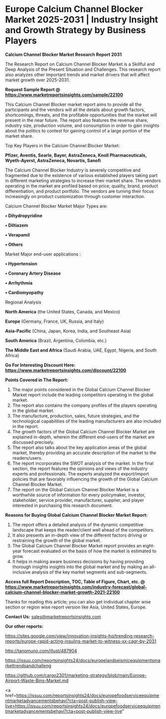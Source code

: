 # Europe Calcium Channel Blocker Market 2025-2031 | Industry Insight and Growth Strategy by Business Players

<strong>Calcium Channel Blocker Market Research Report 2031</strong>

The Research Report on Calcium Channel Blocker Market is a Skillful and Deep Analysis of the Present Situation and Challenges. This research report also analyzes other important trends and market drivers that will affect market growth over 2025-2031.

<strong>Request Sample Report @ <a href=https://www.marketreportsinsights.com/sample/22100>https://www.marketreportsinsights.com/sample/22100</a></strong>

This Calcium Channel Blocker market report aims to provide all the participants and the vendors will all the details about growth factors, shortcomings, threats, and the profitable opportunities that the market will present in the near future. The report also features the revenue share, industry size, production volume, and consumption in order to gain insights about the politics to contest for gaining control of a large portion of the market share.

Top Key Players in the Calcium Channel Blocker Market:

<strong>Pfizer, Aventis, Searle, Bayer, AstraZeneca, Knoll Pharmaceuticals, Wyeth-Ayerst, AstraZeneca, Novartis, Sanofi</strong>

The Calcium Channel Blocker Industry is severely competitive and fragmented due to the existence of various established players taking part in different marketing strategies to increase their market share. The vendors operating in the market are profiled based on price, quality, brand, product differentiation, and product portfolio. The vendors are turning their focus increasingly on product customization through customer interaction.

Calcium Channel Blocker Market Major Types are:

<strong>• Dihydropyridine

• Diltiazem

• Verapamil

• Others</strong>

Market Major end-user applications :

<strong>• Hypertension

• Coronary Artery Disease

• Arrhythmia

• Cardiomyopathy</strong>

Regional Analysis

</u><strong><b>North America</b></strong> (the United States, Canada, and Mexico)

<strong><b>Europe </b></strong>(Germany, France, UK, Russia, and Italy)

<strong><b>Asia-Pacific</b></strong> (China, Japan, Korea, India, and Southeast Asia)

<strong><b>South America</b></strong> (Brazil, Argentina, Colombia, etc.)

<strong><b>The Middle East and Africa</b></strong> (Saudi Arabia, UAE, Egypt, Nigeria, and South Africa)

<strong>Go For Interesting Discount Here: <a href=https://www.marketreportsinsights.com/discount/22100>https://www.marketreportsinsights.com/discount/22100</a></strong>

<strong>Points Covered in The Report:</strong>
<ol>
  <li>The major points considered in the Global Calcium Channel Blocker Market report include the leading competitors operating in the global market.</li>
  <li>The report also contains the company profiles of the players operating in the global market.</li>
  <li>The manufacture, production, sales, future strategies, and the technological capabilities of the leading manufacturers are also included in the report.</li>
  <li>The growth factors of the Global Calcium Channel Blocker Market are explained in-depth, wherein the different end-users of the market are discussed precisely.</li>
  <li>The report also talks about the key application areas of the global market, thereby providing an accurate description of the market to the readers/users.</li>
  <li>The report incorporates the SWOT analysis of the market. In the final section, the report features the opinions and views of the industry experts and professionals. The experts analyzed the export/import policies that are favorably influencing the growth of the Global Calcium Channel Blocker Market.</li>
  <li>The report on the Global Calcium Channel Blocker Market is a worthwhile source of information for every policymaker, investor, stakeholder, service provider, manufacturer, supplier, and player interested in purchasing this research document.</li>
</ol>
<strong>Reasons for Buying Global Calcium Channel Blocker Market Report:</strong>

<ol>
  <li>The report offers a detailed analysis of the dynamic competitive landscape that keeps the reader/client well ahead of the competitors.</li>
  <li>It also presents an in-depth view of the different factors driving or restraining the growth of the global market.</li>
  <li>The Global Calcium Channel Blocker Market report provides an eight-year forecast evaluated on the basis of how the market is estimated to grow.</li>
  <li>It helps in making aware business decisions by having providing thorough insights insights into the global market and by making an all-inclusive analysis of the key market segments and sub-segments.</li>
</ol>
<strong>Access full Report Description, TOC, Table of Figure, Chart, etc. @ <a href=https://www.marketreportsinsights.com/industry-forecast/global-calcium-channel-blocker-market-growth-2021-22100>https://www.marketreportsinsights.com/industry-forecast/global-calcium-channel-blocker-market-growth-2021-22100</a></strong>


Thanks for reading this article; you can also get individual chapter wise section or region wise report version like Asia, United States, Europe.

<strong>Contact Us:</strong>
sales@marketreportsinsights.com

<strong>Our other reports:</strong>

<a href=https://sites.google.com/view/innovation-insights-hq/trending-research-reports/europe-rapid-acting-insulins-market-to-witness-xx-cagr-by-2031>https://sites.google.com/view/innovation-insights-hq/trending-research-reports/europe-rapid-acting-insulins-market-to-witness-xx-cagr-by-2031</a>

<a href=http://tanomuno.com/illust/487904>http://tanomuno.com/illust/487904</a>

<a href=https://issuu.com/reportsinsights24/docs/europelandseismicequipmentsmarkettrendsandchalleng>https://issuu.com/reportsinsights24/docs/europelandseismicequipmentsmarkettrendsandchalleng</a>

<a href=https://github.com/cargo2301/marketing-strategy/blob/main/Europe-Airport-Waste-Bins-Market.md>https://github.com/cargo2301/marketing-strategy/blob/main/Europe-Airport-Waste-Bins-Market.md</a>

<a href=https://issuu.com/reportsinsights24/docs/europefoodserviceequipmentmarketadvancementsbehavi?cta=post-publish-view-live>https://issuu.com/reportsinsights24/docs/europefoodserviceequipmentmarketadvancementsbehavi?cta=post-publish-view-live</a>"
